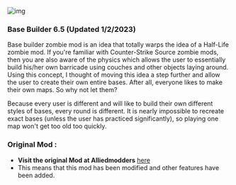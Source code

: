 ![img](https://i66.servimg.com/u/f66/14/16/45/93/new_zo11.jpg)
### __Base Builder 6.5 (Updated 1/2/2023)__
Base builder zombie mod is an idea that totally warps the idea of a Half-Life zombie mod. If you're familiar with Counter-Strike Source zombie mods, then you are also aware of the physics which allows the user to essentially build his/her own barricade using couches and other objects laying around. Using this concept, I thought of moving this idea a step further and allow the user to create their own entire bases. After all, everyone likes to make their own maps. So why not let them?

Because every user is different and will like to build their own different styles of bases, every round is different. It is nearly impossible to recreate exact bases (unless the user has practiced significantly), so playing one map won't get too old too quickly.

### __Original Mod :__
* **Visit the original Mod at Alliedmodders** [here](https://forums.alliedmods.net/showthread.php?t=144287)
* This means that this mod has been modified and other features have been added.
